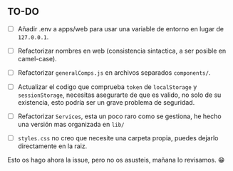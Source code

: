 ## TO-DO
- [ ] Añadir .env a apps/web para usar una variable de entorno en lugar de `127.0.0.1`.
- [ ] Refactorizar nombres en web (consistencia sintactica, a ser posible en camel-case).
- [ ] Refactorizar `generalComps.js` en archivos separados `components/`.
- [ ] Actualizar el codigo que comprueba `token` de `localStorage` y `sessionStorage`, necesitas asegurarte de que es valido, no solo de su existencia, esto podría ser un grave problema de seguridad.
- [ ] Refactorizar `Services`, esta un poco raro como se gestiona, he hecho una versión mas organizada en `lib/`
- [ ] `styles.css` no creo que necesite una carpeta propia, puedes dejarlo directamente en la raiz.


Esto os hago ahora la issue, pero no os asusteis, mañana lo revisamos. 😁
